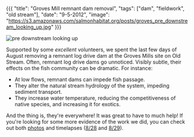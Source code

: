 {{{ 
  "title": "Groves Mill remnant dam removal", 
  "tags": ["dam", "fieldwork", "old stream"], 
  "date": "9-5-2012",
  "image": "https://s3.amazonaws.com/salmonhabitat.org/posts/groves_pre_downstream_looking_up.jpg"
}}}

![pre downstream looking up](https://s3.amazonaws.com/salmonhabitat.org/posts/groves_pre_downstream_looking_up.jpg)

Supported by some *excellent* volunteers, we spent the last few days of August removing a remnant log drive dam at the Groves Mills site on Old Stream. Often, remnant log drive dams go unnoticed. Visibly subtle, their effects on the fish community can be dramatic. For instance:

- At low flows, remnant dams can impede fish passage.
- They alter the natural stream hydrology of the system, impeding sediment transport.
- They increase water temperature, reducing the competitiveness of native species, and increasing it for exotics.

And the thing is, they're everywhere! It was great to have to much help! If you're looking for some more evidence of the work we did, you can check out both [photos](https://www.dropbox.com/sh/3v9wlhvwwuszqlf/4jVsI_6qny) and  timelapses ([8/28](https://www.youtube.com/watch?v=LdIbsPuru4s&feature=plcp) and [8/29](https://www.youtube.com/watch?v=DoIajeO5Cl4&feature=plcp)).
